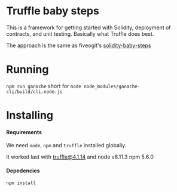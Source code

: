 

# Truffle baby steps
This is a framework for getting started with Solidity, deployment of contracts, and unit testing. Basically what Truffle 
does best.

The approach is the same as fiveogit's [solidity-baby-steps](https://github.com/fivedogit/solidity-baby-steps)


# Running

`npm run ganache` short for `node node_modules/ganache-cli/build/cli.node.js`


# Installing 

#### Requirements
We need `node`, `npm` and `truffle` installed globally.

It worked last with truffle@4.1.14 and node v8.11.3 npm 5.6.0

#### Depedencies
`npm install`
